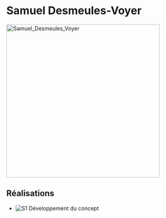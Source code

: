 # Samuel Desmeules-Voyer 

 <img src="../img/desmeules-voyer_samuel.png" alt="Samuel_Desmeules_Voyer" width="400"/>

 ## Réalisations

 <!-- Une image par semaine de la réalisation dont tu es le plus fier avec une légende -->

* ![S1 Développement du concept](https://fakeimg.pl/400x400?text=Concept)
